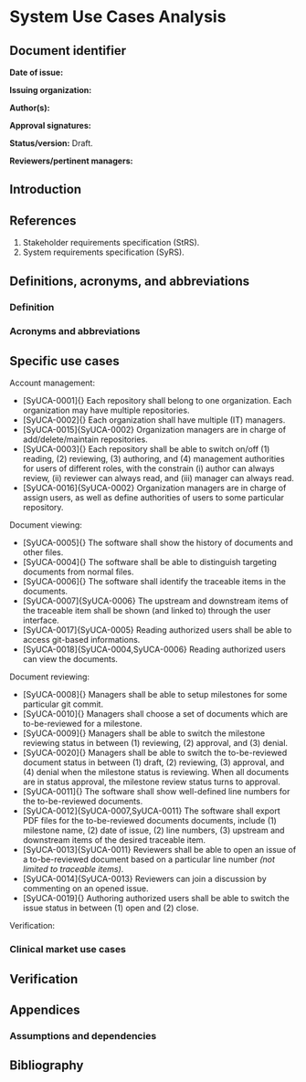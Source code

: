# System Use Cases Analysis

## Document identifier

**Date of issue:**

**Issuing organization:**

**Author(s):**

**Approval signatures:**

**Status/version:** Draft.

**Reviewers/pertinent managers:**

## Introduction

## References

1. Stakeholder requirements specification (StRS).
2. System requirements specification (SyRS).

## Definitions, acronyms, and abbreviations

### Definition

### Acronyms and abbreviations

## Specific use cases

Account management:

- [SyUCA-0001]{} Each repository shall belong to one organization. Each organization may have multiple repositories.
- [SyUCA-0002]{} Each organization shall have multiple (IT) managers.
- [SyUCA-0015]{SyUCA-0002} Organization managers are in charge of add/delete/maintain repositories.
- [SyUCA-0003]{} Each repository shall be able to switch on/off (1) reading, (2) reviewing, (3) authoring, and (4) management authorities for users of different roles, with the constrain (i) author can always review, (ii) reviewer can always read, and (iii) manager can always read.
- [SyUCA-0016]{SyUCA-0002} Organization managers are in charge of assign users, as well as define authorities of users to some particular repository.

Document viewing:

- [SyUCA-0005]{} The software shall show the history of documents and other files.
- [SyUCA-0004]{} The software shall be able to distinguish targeting documents from normal files.
- [SyUCA-0006]{} The software shall identify the traceable items in the documents.
- [SyUCA-0007]{SyUCA-0006} The upstream and downstream items of the traceable item shall be shown (and linked to) through the user interface.
- [SyUCA-0017]{SyUCA-0005} Reading authorized users shall be able to access git-based informations.
- [SyUCA-0018]{SyUCA-0004,SyUCA-0006} Reading authorized users can view the documents.

Document reviewing:

- [SyUCA-0008]{} Managers shall be able to setup milestones for some particular git commit.
- [SyUCA-0010]{} Managers shall choose a set of documents which are to-be-reviewed for a milestone.
- [SyUCA-0009]{} Managers shall be able to switch the milestone reviewing status in between (1) reviewing, (2) approval, and (3) denial.
- [SyUCA-0020]{} Managers shall be able to switch the to-be-reviewed document status in between (1) draft, (2) reviewing, (3) approval, and (4) denial when the milestone status is reviewing. When all documents are in status approval, the milestone review status turns to approval.
- [SyUCA-0011]{} The software shall show well-defined line numbers for the to-be-reviewed documents.
- [SyUCA-0012]{SyUCA-0007,SyUCA-0011} The software shall export PDF files for the to-be-reviewed documents documents, include (1) milestone name, (2) date of issue, (2) line numbers, (3) upstream and downstream items of the desired traceable item.
- [SyUCA-0013]{SyUCA-0011} Reviewers shall be able to open an issue of a to-be-reviewed document based on a particular line number *(not limited to traceable items)*.
- [SyUCA-0014]{SyUCA-0013} Reviewers can join a discussion by commenting on an opened issue.
- [SyUCA-0019]{} Authoring authorized users shall be able to switch the issue status in between (1) open and (2) close.

Verification:

### Clinical market use cases

## Verification

## Appendices

### Assumptions and dependencies

## Bibliography
